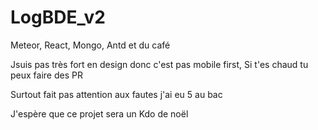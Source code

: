 # LogBDE_v2
Meteor, React, Mongo, Antd et du café


Jsuis pas très fort en design donc c'est pas mobile first, Si t'es chaud tu peux faire des PR

Surtout fait pas attention aux fautes j'ai eu 5 au bac

J'espère que ce projet sera un Kdo de noël
